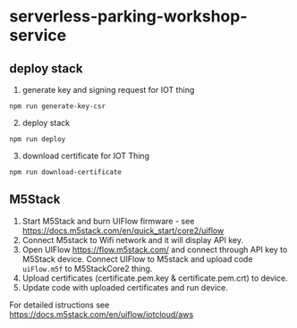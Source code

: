 # serverless-parking-workshop-service

## deploy stack

1. generate key and signing request for IOT thing
```
npm run generate-key-csr
```

2. deploy stack
```
npm run deploy
```

3. download certificate for IOT Thing
```
npm run download-certificate
```

## M5Stack 
1. Start M5Stack and burn UIFlow firmware - see https://docs.m5stack.com/en/quick_start/core2/uiflow
2. Connect M5stack to Wifi network and it will display API key.
3. Open UIFlow https://flow.m5stack.com/ and connect through API key to M5Stack device. Connect UIFlow to M5stack and upload code `uiFlow.m5f` to M5StackCore2 thing. 
4. Upload certificates (certificate.pem.key & certificate.pem.crt) to device.
5. Update code with uploaded certificates and run device.

For detailed istructions see https://docs.m5stack.com/en/uiflow/iotcloud/aws
